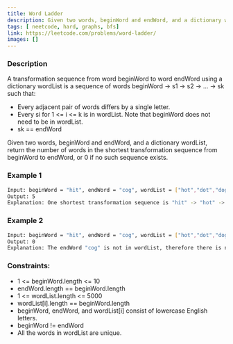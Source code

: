 ```yaml
---
title: Word Ladder
description: Given two words, beginWord and endWord, and a dictionary wordList, return the number of words in the shortest transformation sequence from beginWord to endWord, or 0 if no such sequence exists.
tags: [ neetcode, hard, graphs, bfs]
link: https://leetcode.com/problems/word-ladder/
images: []
---
```


### Description

A transformation sequence from word beginWord to word endWord using a dictionary wordList is a sequence of words beginWord -> s1 -> s2 -> ... -> sk such that:

- Every adjacent pair of words differs by a single letter.
- Every si for 1 <= i <= k is in wordList. Note that beginWord does not need to be in wordList.
- sk == endWord


Given two words, beginWord and endWord, and a dictionary wordList, return the number of words in the shortest transformation sequence from beginWord to endWord, or 0 if no such sequence exists.

 

### Example 1

```bash
Input: beginWord = "hit", endWord = "cog", wordList = ["hot","dot","dog","lot","log","cog"]
Output: 5
Explanation: One shortest transformation sequence is "hit" -> "hot" -> "dot" -> "dog" -> cog", which is 5 words long.
```

### Example 2

```bash
Input: beginWord = "hit", endWord = "cog", wordList = ["hot","dot","dog","lot","log"]
Output: 0
Explanation: The endWord "cog" is not in wordList, therefore there is no valid transformation sequence.
```

### Constraints:

- 1 <= beginWord.length <= 10
- endWord.length == beginWord.length
- 1 <= wordList.length <= 5000
- wordList[i].length == beginWord.length
- beginWord, endWord, and wordList[i] consist of lowercase English letters.
- beginWord != endWord
- All the words in wordList are unique.